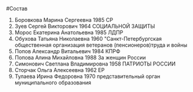 #Состав
1. Боровкова Марина Сергеевна 1985 СР
2. Зуев Сергей Викторович 1964 СОЦИАЛЬНОЙ ЗАЩИТЫ
3. Морос Екатерина Анатольевна 1985 ЛДПР
4. Обухова Татьяна Николаевна 1960 \"Санкт-Петербургская общественная организация ветеранов (пенсионеров)труда и войны
5. Попов Александр Витальевич 1984 КПРФ
6. Попова Алина Михайловна 1988 За женщин России
7. Симонович Светлана Владимировна 1958 ПАТРИОТЫ РОССИИ
8. Сторчак Ольга Алексеевна 1962 ЕР
9. Тулаева Ирина Федоровна 1970 представительный орган муниципального образования
